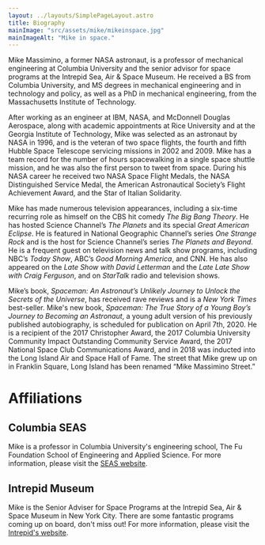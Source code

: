 ```yaml
---
layout: ../layouts/SimplePageLayout.astro
title: Biography
mainImage: "src/assets/mike/mikeinspace.jpg"
mainImageAlt: "Mike in space."
---
```


Mike Massimino, a former NASA astronaut, is a professor of mechanical engineering at Columbia University and the senior advisor for space programs at the Intrepid Sea, Air & Space Museum. He received a BS from Columbia University, and MS degrees in mechanical engineering and in technology and policy, as well as a PhD in mechanical engineering, from the Massachusetts Institute of Technology.

After working as an engineer at IBM, NASA, and McDonnell Douglas Aerospace, along with academic appointments at Rice University and at the Georgia Institute of Technology, Mike was selected as an astronaut by NASA in 1996, and is the veteran of two space flights, the fourth and fifth Hubble Space Telescope servicing missions in 2002 and 2009. Mike has a team record for the number of hours spacewalking in a single space shuttle mission, and he was also the first person to tweet from space. During his NASA career he received two NASA Space Flight Medals, the NASA Distinguished Service Medal, the American Astronautical Society’s Flight Achievement Award, and the Star of Italian Solidarity.

Mike has made numerous television appearances, including a six-time recurring role as himself on the CBS hit comedy *The Big Bang Theory*. He has hosted Science Channel’s *The Planets* and its special *Great American Eclipse*. He is featured in National Geographic Channel’s series *One Strange Rock* and is the host for Science Channel’s series *The Planets and Beyond*. He is a frequent guest on television news and talk show programs, including NBC’s *Today Show*, ABC’s *Good Morning America*, and CNN. He has also appeared on the *Late Show with David Letterman* and the *Late Late Show with Craig Ferguson*, and on *StarTalk* radio and television shows.

Mike’s book, *Spaceman: An Astronaut’s Unlikely Journey to Unlock the Secrets of the Universe*, has received rave reviews and is a *New York Times* best-seller. Mike's new book, *Spaceman: The True Story of a Young Boy’s Journey to Becoming an Astronaut*, a young adult version of his previously published autobiography, is scheduled for publication on April 7th, 2020. He is a recipient of the 2017 Christopher Award, the 2017 Columbia University Community Impact Outstanding Community Service Award, the 2017 National Space Club Communications Award, and in 2018 was inducted into the Long Island Air and Space Hall of Fame. The street that Mike grew up on in Franklin Square, Long Island has been renamed “Mike Massimino Street.”

# Affiliations

## Columbia SEAS
Mike is a professor in Columbia University's engineering school, The Fu Foundation School of Engineering and Applied Science. For more information, please visit the [SEAS website](https://engineering.columbia.edu/).

## Intrepid Museum
Mike is the Senior Adviser for Space Programs at the Intrepid Sea, Air & Space Museum in New York City. There are some fantastic programs coming up on board, don't miss out! For more information, please visit the [Intrepid's website](https://www.intrepidmuseum.org/).
